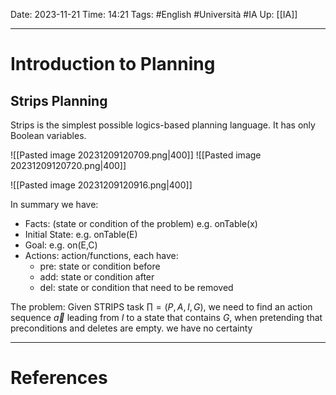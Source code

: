 Date: 2023-11-21
Time: 14:21
Tags: #English #Università #IA 
Up: [[IA]]

---
# Introduction to Planning

## Strips Planning

Strips is the simplest possible logics-based planning language. It has only Boolean variables.

![[Pasted image 20231209120709.png|400]]
![[Pasted image 20231209120720.png|400]]

![[Pasted image 20231209120916.png|400]]

In summary we have:
- Facts: (state or condition of the problem) e.g. onTable(x)
- Initial State: e.g. onTable(E)
- Goal: e.g. on(E,C)
- Actions: action/functions, each have:
	- pre: state or condition before
	- add: state or condition after
	- del: state or condition that need to be removed

The problem:
Given STRIPS task $\prod = (P,A,I,G)$, we need to find an action sequence $\vec{a}$ leading from $I$ to a state that contains $G$, when pretending that preconditions and deletes are empty. we have no certainty

---
# References
